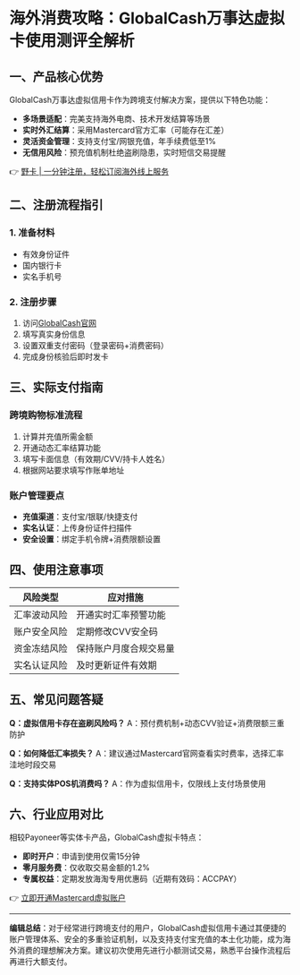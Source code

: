 # 海外消费攻略：GlobalCash万事达虚拟卡使用测评全解析

## 一、产品核心优势
GlobalCash万事达虚拟信用卡作为跨境支付解决方案，提供以下特色功能：
- **多场景适配**：完美支持海外电商、技术开发结算等场景
- **实时外汇结算**：采用Mastercard官方汇率（可能存在汇差）
- **灵活资金管理**：支持支付宝/网银充值，年手续费低至1%
- **无信用风险**：预充值机制杜绝盗刷隐患，实时短信交易提醒

👉 [野卡 | 一分钟注册，轻松订阅海外线上服务](https://bbtdd.com/yeka)

## 二、注册流程指引
### 1. 准备材料
- 有效身份证件
- 国内银行卡
- 实名手机号

### 2. 注册步骤
1. 访问[GlobalCash官网](https://bbtdd.com/yeka)
2. 填写真实身份信息
3. 设置双重支付密码（登录密码+消费密码）
4. 完成身份核验后即时发卡



## 三、实际支付指南
### 跨境购物标准流程
1. 计算并充值所需金额
2. 开通动态汇率结算功能
3. 填写卡面信息（有效期/CVV/持卡人姓名）
4. 根据网站要求填写作账单地址

### 账户管理要点
- **充值渠道**：支付宝/银联/快捷支付
- **实名认证**：上传身份证件扫描件
- **安全设置**：绑定手机令牌+消费限额设置

## 四、使用注意事项
| 风险类型 | 应对措施 |
|---------|----------|
| 汇率波动风险 | 开通实时汇率预警功能 |
| 账户安全风险 | 定期修改CVV安全码 |
| 资金冻结风险 | 保持账户月度合规交易量 |
| 实名认证风险 | 及时更新证件有效期 |

## 五、常见问题答疑
**Q：虚拟信用卡存在盗刷风险吗？**
A：预付费机制+动态CVV验证+消费限额三重防护

**Q：如何降低汇率损失？**
A：建议通过Mastercard官网查看实时费率，选择汇率洼地时段交易

**Q：支持实体POS机消费吗？**
A：作为虚拟信用卡，仅限线上支付场景使用

## 六、行业应用对比
相较Payoneer等实体卡产品，GlobalCash虚拟卡特点：
- **即时开户**：申请到使用仅需15分钟
- **零月服务费**：仅收取交易金额的1.2% 
- **专属权益**：定期发放海淘专用优惠码（近期有效码：ACCPAY）

👉 [立即开通Mastercard虚拟账户](https://bbtdd.com/yeka)

---

**编辑总结**：对于经常进行跨境支付的用户，GlobalCash虚拟信用卡通过其便捷的账户管理体系、安全的多重验证机制，以及支持支付宝充值的本土化功能，成为海外消费的理想解决方案。建议初次使用先进行小额测试交易，熟悉平台操作流程后再进行大额支付。